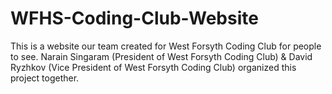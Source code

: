 # WFHS-Coding-Club-Website
This is a website our team created for West Forsyth Coding Club for people to see. Narain Singaram (President of West Forsyth Coding Club) &amp; David Ryzhkov (Vice President of West Forsyth Coding Club) organized this project together.
